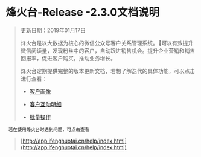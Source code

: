 # 烽火台-Release -2.3.0文档说明

> 更新日期：2019年01月17日
>
> 烽火台是以大数据为核心的微信公众号客户关系管理系统。可以有效提升微信阅读量，发现粉丝中的客户，自动跟进销售机会。提升企业营销和销售回报率，促进客户购买，推动业务增长。
>
> 烽火台定期提供完整的版本更新文档，若想了解迭代的具体功能，可以点击进行查看：
>
> * [客户画像](/xiao-cheng-xu-jie-ru/21jie-ru-xiao-cheng-xu.md)
>
> * [客户互动明细](/xiao-cheng-xu-jie-ru/ke-hu-hu-dong-ming-xi.md)
>
> * [批量操作](/hubspotjie-ru/jie-ru-hubspot.md)

```
 若在使用烽火台时遇到问题，可点击查看
```

> [http://app.ifenghuotai.cn/help/index.html](http://app.ifenghuotai.cn/help/index.html)



